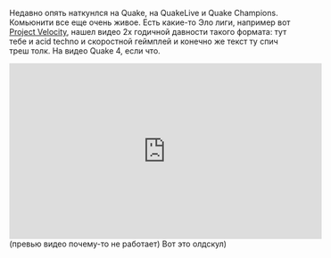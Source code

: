 ---
---
Недавно опять наткунлся на Quake, на QuakeLive и Quake Champions. Комьюнити все еще очень живое. Есть какие-то Эло лиги, например вот [Project Velocity](https://www.prjctvelocity.com/), нашел видео 2х годичной давности такого формата: тут тебе и acid techno и скоростной геймплей и конечно же текст ту спич треш толк. На видео Quake 4, если что.
<iframe width="560" height="315" src="https://www.youtube.com/embed/ZXOF5sLAjVk?si=zgq1zi3npTo3_sKy" title="YouTube video player" frameborder="0" allow="accelerometer; autoplay; clipboard-write; encrypted-media; gyroscope; picture-in-picture; web-share" allowfullscreen></iframe>
(превью видео почему-то не работает)
Вот это олдскул)